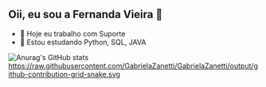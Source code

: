 ## Oii, eu sou a Fernanda Vieira 👋

- 🔭 Hoje eu trabalho com Suporte
- 🌱 Estou estudando Python, SQL, JAVA
  
![Anurag's GitHub stats](https://github-readme-stats.vercel.app/api?username=offinexp&show_icons=true&theme=dracula)
https://raw.githubusercontent.com/GabrielaZanetti/GabrielaZanetti/output/github-contribution-grid-snake.svg

